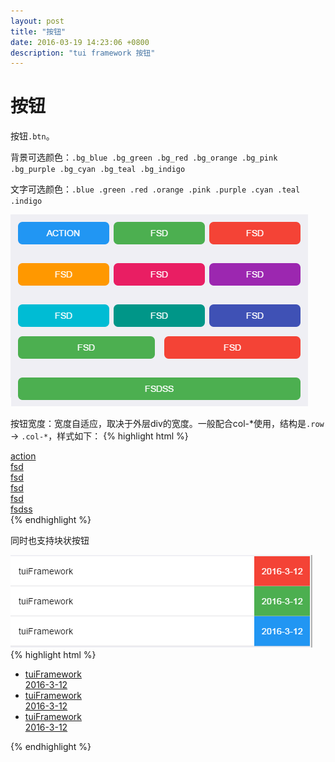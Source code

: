 ```yaml
---
layout: post
title: "按钮"
date: 2016-03-19 14:23:06 +0800
description: "tui framework 按钮"
---
```


按钮
===

按钮`.btn`。
  
背景可选颜色：`.bg_blue .bg_green .bg_red .bg_orange .bg_pink .bg_purple .bg_cyan .bg_teal .bg_indigo`
   
文字可选颜色：`.blue .green .red .orange .pink .purple .cyan .teal .indigo` 
  
<img src="/images/btn1.png">
  
按钮宽度：宽度自适应，取决于外层div的宽度。一般配合col-*使用，结构是`.row` -> `.col-*`，样式如下：
{% highlight html %}
    <div class="page-content inset">
        <div class="row">
            <div class="col-30">
                <a href="action.html" class="btn bg_blue" handled="true">action</a>
            </div>
            <div class="col-30">
                <a href="" class="btn bg_green">fsd</a>
            </div>
            <div class="col-30">
                <a href="" class="btn bg_red">fsd</a>
            </div>
        </div>
        <div class="row">
            <div class="col-50">
                <a href="" class="btn bg_green">fsd</a>
            </div>
            <div class="col-50">
                <a href="" class="btn bg_red">fsd</a>
            </div>
        </div>
        <div class="row">
            <div class="col-100">
                <a href="" class="btn bg_green">fsdss</a>
            </div>
        </div>
    </div>
{% endhighlight %}

同时也支持块状按钮

  
<img src="/images/btn2.png">  
{% highlight html %}
    <div class="page-content">
        <ul>
            <li>
                <a href="#" class="link_item">
                    <div class="item">
                        <div class="item_center">
                            <div class="item-content">tuiFramework</div>
                            <div class="item_btn bg_red middle">2016-3-12</div>
                        </div>
                    </div>
                </a>
            </li>
            <li>
                <a href="#" class="link_item">
                    <div class="item">
                        <div class="item_center">
                            <div class="item-content">tuiFramework</div>
                            <div class="item_btn bg_green middle">2016-3-12</div>
                        </div>
                    </div>
                </a>
            </li>
            <li>
                <a href="#" class="link_item">
                    <div class="item">
                        <div class="item_center">
                            <div class="item-content">tuiFramework</div>
                            <div class="item_btn bg_blue middle">2016-3-12</div>
                        </div>
                    </div>
                </a>
            </li>
        </ul>
    </div>
{% endhighlight %}